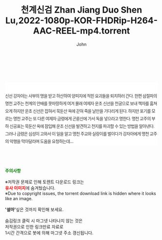 ﻿---
layout: post
title:  "천계신검 Zhan Jiang Duo Shen Lu,2022-1080p-KOR-FHDRip-H264-AAC-REEL-mp4.torrent"
author: John
categories: [ 영화 ]
tags: [  ]
image:  
description: "천계신검 Zhan Jiang Duo Shen Lu,2022-1080p-KOR-FHDRip-H264-AAC-REEL-mp4 torrent 정보 공유"
toc: true
toc_sticky: true
---

<br>
<div class="view-img">
<a class="view_image" href="http://torrentmobile61.com/bbs/view_image.php?fn=%2Fdata%2Ffile%2Fmovie%2F3735183265_9Uwv67lS_91409bd3cde84e6b44068d02fa7d85cda49b6538.jpg" target="_blank"><img alt="" class="img-tag" content="http://torrentmobile61.com/data/file/movie/3735183265_9Uwv67lS_91409bd3cde84e6b44068d02fa7d85cda49b6538.jpg" itemprop="image" src="http://torrentmobile61.com/data/file/movie/3735183265_9Uwv67lS_91409bd3cde84e6b44068d02fa7d85cda49b6538.jpg"/></a><a class="view_image" href="http://torrentmobile61.com/bbs/view_image.php?fn=%2Fdata%2Ffile%2Fmovie%2F3735183265_FEA9JPi0_faa09b5447baa4afa05c9ad08e693a4c79165ef9.jpg" target="_blank"><img alt="" class="img-tag" content="http://torrentmobile61.com/data/file/movie/3735183265_FEA9JPi0_faa09b5447baa4afa05c9ad08e693a4c79165ef9.jpg" itemprop="image" src="http://torrentmobile61.com/data/file/movie/3735183265_FEA9JPi0_faa09b5447baa4afa05c9ad08e693a4c79165ef9.jpg"/></a></div><div class="view-content" itemprop="description">
<p><br/></p><div class="title_area" style="margin:0px 0px 9px;padding:0px;list-style:none;font-family:'나눔고딕', NanumGothic, '돋움', Dotum, Helvetica, 'AppleSDGothicNeo-Medium', AppleGothic, sans-serif;height:30px;float:none;background-color:rgb(255,255,255);"><h4 class="h_story" style="margin:5px 10px 0px 0px;padding:0px;list-style:none;font-family:'돋움', sans-serif;height:18px;width:49px;background:url(&quot;https://ssl.pstatic.net/static/movie/2020/10/h_tx_sp5.png&quot;) no-repeat 0px -17px;float:left;"><strong class="blind" style="margin:0px;padding:0px;list-style:none;font-size:0px;font-family:inherit;color:inherit;width:1px;height:1px;line-height:0;">줄거리</strong></h4></div><p class="con_tx" style="margin-top:-7px;margin-bottom:-6px;list-style:none;font-size:14px;font-family:'나눔고딕', NanumGothic, '돋움', Dotum, Helvetica, 'AppleSDGothicNeo-Medium', AppleGothic, sans-serif;color:rgb(51,51,51);background-image:url(&quot;https://ssl.pstatic.net/static/movie/2014/01/blank.gif&quot;);letter-spacing:-1px;line-height:25px;background-color:rgb(255,255,255);">신선 강자아는 사부의 명을 받고 하산하여 양피지에 적힌 요괴들을 퇴치하러 간다. 한편 삼절파의 명천 교주는 천계의 안배를 못마땅하게 여겨 몰래 여제자 운초 신선을 천궁으로 보내 책자를 훔쳐 오게 하지만 운초 신선은 잡혀서 묵둔산 옥에 갇혀 죽을 날만을 기다리게 된다. 하지만 포기를 모르는 명천 교주는 또 다른 여제자 금령에게 곤륜산에 가서 독을 넣으라고 명한다. 명천 교주의 부하 신공표는 묵둔산 옥에 잠입해 운초 신선을 발견하고 천지를 파괴할 수 있는 방법을 알아낸다. 그러나 금령은 심성이 고와서 이 일을 알고 명천 주교와 실랑이를 벌이다가 강자아에게 명천 교주의 악행을 막아달라며 도움을 요청하는데....</p> </div>
    
<br><br><br>
<p data-ke-size="size16"><b><span style="color: green;">주의사항</span></b><br /><br />※저작권 문제로 인해 토렌트 다운로드 링크는<br /><b><span style="color: red;">유사 이미지</span></b>에 숨겨뒀습니다.<br />※Due to copyright issues, the torrent download link is hidden where it looks like an image.<br /><br /><b>'설마'</b>싶은 것까지 확인해 보세요.<br /><br />숨김링크 클릭 시 마그넷 나타나지 않는 것은<br />저작권으로 인한 링크만료 자료로<br />1시간 간격으로 봇에 의해 마그넷 주소 갱신됩니다.</p>
